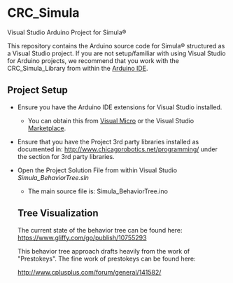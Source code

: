 # CRC_Simula
Visual Studio Arduino Project for Simula®

This repository contains the Arduino source code for Simula® structured as a Visual Studio project. 
If you are not setup/familiar with using Visual Studio for Arduino projects, we recommend that you work
with the CRC_Simula_Library from within the [Arduino IDE](https://www.arduino.cc/en/Main/Software).

## Project Setup

* Ensure you have the Arduino IDE extensions for Visual Studio installed. 
  * You can obtain this from [Visual Micro](http://www.visualmicro.com/) or the Visual Studio [Marketplace](https://marketplace.visualstudio.com/search?term=Arduino&target=VS&category=All%20categories&vsVersion=&sortBy=Relevance).
* Ensure that you have the Project 3rd party libraries installed as documented in: http://www.chicagorobotics.net/programming/ under the section for 3rd party libraries.
* Open the Project Solution File from within Visual Studio *Simula_BehaviorTree.sln* 
  * The main source file is: Simula_BehaviorTree.ino
  
  ## Tree Visualization
  The current state of the behavior tree can be found here: https://www.gliffy.com/go/publish/10755293
  
  This behavior tree approach drafts heavily from the work of "Prestokeys".  The fine work of prestokeys can be found here:
  
  http://www.cplusplus.com/forum/general/141582/
  
